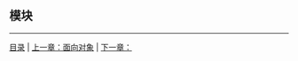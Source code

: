 ## 模块


-----

[目录](https://github.com/ykqmain/Learning-Python-with-Git) | [上一章：面向对象](https://github.com/ykqmain/Learning-Python-with-Git/blob/master/text/5.md) | [下一章：](https://github.com/ykqmain/Learning-Python-with-Git)

